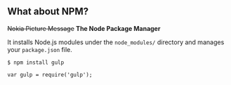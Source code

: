 ## What about NPM?

~~Nokia Picture Message~~ **The Node Package Manager**

It installs Node.js modules under the `node_modules/` directory and manages your `package.json` file.

```
$ npm install gulp
```

```
var gulp = require('gulp');
```
